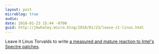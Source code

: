 ```yaml
---
layout: post
microblog: true
audio: 
date: 2018-01-23 15:44 -0700
guid: http://jbwhaley.micro.blog/2018/01/23/leave-it-linus.html
---
```

Leave it Linus Torvalds to write [a measured and mature reaction to Intel's Spectre patches](https://lkml.org/lkml/2018/1/21/192).

